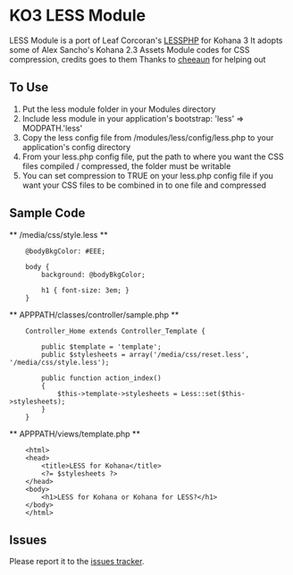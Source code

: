 KO3 LESS Module
===============

LESS Module is a port of Leaf Corcoran's [LESSPHP](http://leafo.net/lessphp) for Kohana 3
It adopts some of Alex Sancho's Kohana 2.3 Assets Module codes for CSS compression, credits goes to them
Thanks to [cheeaun](http://github.com/cheeaun) for helping out

To Use
-------
1. Put the less module folder in your Modules directory
2. Include less module in your application's bootstrap: 'less' => MODPATH.'less'
3. Copy the less config file from /modules/less/config/less.php to your application's config directory
4. From your less.php config file, put the path to where you want the CSS files compiled / compressed, the folder must be writable
5. You can set compression to TRUE on your less.php config file if you want your CSS files to be combined in to one file and compressed

Sample Code
------------
** /media/css/style.less **

		@bodyBkgColor: #EEE;

		body {
			background: @bodyBkgColor;

			h1 { font-size: 3em; }
		}

** APPPATH/classes/controller/sample.php **

		Controller_Home extends Controller_Template {

			public $template = 'template';
			public $stylesheets = array('/media/css/reset.less', '/media/css/style.less');

			public function action_index()
			{
				$this->template->stylesheets = Less::set($this->stylesheets);
			}
		}

** APPPATH/views/template.php **

		<html>
		<head>
			<title>LESS for Kohana</title>
			<?= $stylesheets ?>
		</head>
		<body>
			<h1>LESS for Kohana or Kohana for LESS?</h1>
		</body>
		</html>

Issues
-------
Please report it to the [issues tracker](http://github.com/mongeslani/LESS-for-KO3/issues).
